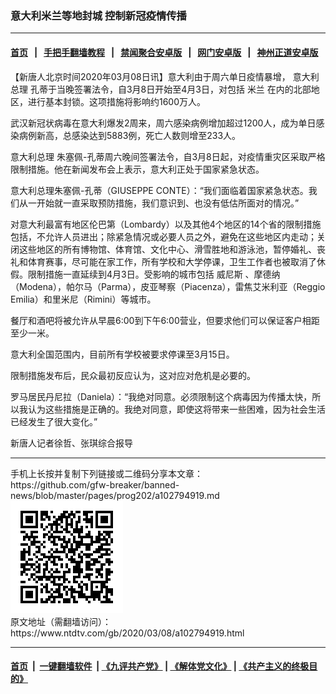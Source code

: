 ### 意大利米兰等地封城 控制新冠疫情传播
------------------------

#### [首页](https://github.com/gfw-breaker/banned-news/blob/master/README.md) &nbsp;&nbsp;|&nbsp;&nbsp; [手把手翻墙教程](https://github.com/gfw-breaker/guides/wiki) &nbsp;&nbsp;|&nbsp;&nbsp; [禁闻聚合安卓版](https://github.com/gfw-breaker/bn-android) &nbsp;&nbsp;|&nbsp;&nbsp; [网门安卓版](https://github.com/oGate2/oGate) &nbsp;&nbsp;|&nbsp;&nbsp; [神州正道安卓版](https://github.com/SzzdOgate/update) 



<div><div class="post_content" itemprop="articleBody">
 <p>
  【新唐人北京时间2020年03月08日讯】意大利由于周六单日疫情暴增，
  <ok href="https://www.ntdtv.com/gb/意大利总理.htm">
   意大利总理
  </ok>
  孔蒂于当晚签署法令，自3月8日开始至4月3日，对包括
  <ok href="https://www.ntdtv.com/gb/米兰.htm">
   米兰
  </ok>
  在内的北部地区，进行基本封锁。这项措施将影响约1600万人。
 </p>
 <p>
  武汉新冠状病毒在意大利爆发2周来，周六感染病例增加超过1200人，成为单日感染病例新高，总感染达到5883例，死亡人数则增至233人。
 </p>
 <p>
  <ok href="https://www.ntdtv.com/gb/意大利总理.htm">
   意大利总理
  </ok>
  朱塞佩-孔蒂周六晚间签署法令，自3月8日起，对疫情重灾区采取严格限制措施。他在新闻发布会上表示，意大利正处于国家紧急状态。
 </p>
 <p>
  意大利总理朱塞佩-孔蒂（GIUSEPPE CONTE）：“我们面临着国家紧急状态。我们从一开始就一直采取预防措施，我们意识到、也没有低估所面对的情况。”
 </p>
 <p>
  对意大利最富有地区伦巴第（Lombardy）以及其他4个地区的14个省的限制措施包括，不允许人员进出；除紧急情况或必要人员之外，避免在这些地区内走动；关闭这些地区的所有博物馆、体育馆、文化中心、滑雪胜地和游泳池，暂停婚礼、丧礼和体育赛事，尽可能在家工作，所有学校和大学停课，卫生工作者也被取消了休假。限制措施一直延续到4月3日。受影响的城市包括
  <ok href="https://www.ntdtv.com/gb/威尼斯.htm">
   威尼斯
  </ok>
  、摩德纳（Modena），帕尔马（Parma），皮亚琴察（Piacenza），雷焦艾米利亚（Reggio Emilia）和里米尼（Rimini）等城市。
 </p>
 <p>
  餐厅和酒吧将被允许从早晨6:00到下午6:00营业，但要求他们可以保证客户相距至少一米。
 </p>
 <p>
  意大利全国范围内，目前所有学校被要求停课至3月15日。
 </p>
 <p>
  限制措施发布后，民众最初反应认为，这对应对危机是必要的。
 </p>
 <p>
  罗马居民丹尼拉（Daniela）：“我绝对同意。必须限制这个病毒因为传播太快，所以我认为这些措施是正确的。我绝对同意，即使这将带来一些困难，因为社会生活已经发生了很大变化。”
 </p>
 <p>
  新唐人记者徐哲、张琪综合报导
 </p>
 <div class="single_ad">
 </div>
</div>
</div>
<hr/>
手机上长按并复制下列链接或二维码分享本文章：<br/>
https://github.com/gfw-breaker/banned-news/blob/master/pages/prog202/a102794919.md <br/>
<a href='https://github.com/gfw-breaker/banned-news/blob/master/pages/prog202/a102794919.md'><img src='https://github.com/gfw-breaker/banned-news/blob/master/pages/prog202/a102794919.md.png'/></a> <br/>
原文地址（需翻墙访问）：https://www.ntdtv.com/gb/2020/03/08/a102794919.html


------------------------
#### [首页](https://github.com/gfw-breaker/banned-news/blob/master/README.md) &nbsp;|&nbsp; [一键翻墙软件](https://github.com/gfw-breaker/nogfw/blob/master/README.md) &nbsp;| [《九评共产党》](https://github.com/gfw-breaker/9ping.md/blob/master/README.md#九评之一评共产党是什么) | [《解体党文化》](https://github.com/gfw-breaker/jtdwh.md/blob/master/README.md) | [《共产主义的终极目的》](https://github.com/gfw-breaker/gczydzjmd.md/blob/master/README.md)


<img src='http://gfw-breaker.win/banned-news/pages/prog202/a102794919.md' width='0px' height='0px'/>